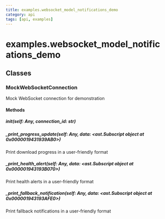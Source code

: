 ```yaml
---
title: examples.websocket_model_notifications_demo
category: api
tags: [api, examples]
---
```


# examples.websocket_model_notifications_demo



## Classes

### MockWebSocketConnection

Mock WebSocket connection for demonstration

#### Methods

##### __init__(self: Any, connection_id: str)



##### _print_progress_update(self: Any, data: <ast.Subscript object at 0x0000019431939AB0>)

Print download progress in a user-friendly format

##### _print_health_alert(self: Any, data: <ast.Subscript object at 0x000001943193B070>)

Print health alerts in a user-friendly format

##### _print_fallback_notification(self: Any, data: <ast.Subscript object at 0x000001943193AFE0>)

Print fallback notifications in a user-friendly format

